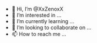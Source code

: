 - 👋 Hi, I’m @XxZenoxX
- 👀 I’m interested in ...
- 🌱 I’m currently learning ...
- 💞️ I’m looking to collaborate on ...
- 📫 How to reach me ...

<!---
XxZenoxX/XxZenoxX is a ✨ space ✨ repository because its `README.md` (this file) appears on your GitHub profile.
You can click the Preview link to take a look at your changes.
--->
